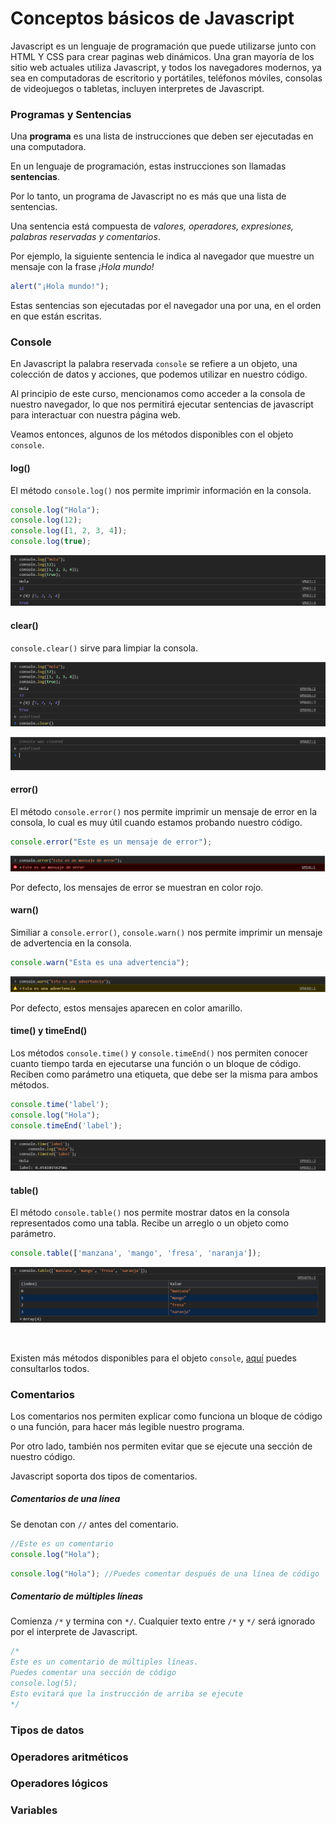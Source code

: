 # Conceptos básicos de Javascript

Javascript es un lenguaje de programación que puede utilizarse junto con HTML Y CSS para crear paginas web dinámicos. Una gran mayoría de los sitio web actuales utiliza Javascript, y todos los navegadores modernos, ya sea en computadoras de escritorio y portátiles, teléfonos móviles, consolas de videojuegos o tabletas, incluyen interpretes de Javascript.

### Programas y Sentencias
Una **programa** es una lista de instrucciones que deben ser ejecutadas en una computadora.

En un lenguaje de programación, estas instrucciones son llamadas **sentencias**.

Por lo tanto, un programa de Javascript no es más que una lista de sentencias.

Una sentencia está compuesta de *valores, operadores, expresiones, palabras reservadas y comentarios*.

Por ejemplo, la siguiente sentencia le indica al navegador que muestre un mensaje con la frase *¡Hola mundo!*

```javascript
alert("¡Hola mundo!");
```

Estas sentencias son ejecutadas por el navegador una por una, en el orden en que están escritas.

### Console
En Javascript la palabra reservada `console` se refiere a un objeto, una colección de datos y acciones, que podemos utilizar en nuestro código.

Al principio de este curso, mencionamos como acceder a la consola de nuestro navegador, lo que nos permitirá ejecutar sentencias de javascript para interactuar con nuestra página web.

Veamos entonces, algunos de los métodos disponibles con el objeto `console`.

#### log()
El método `console.log()` nos permite imprimir información en la consola.

```javascript
console.log("Hola");
console.log(12);
console.log([1, 2, 3, 4]);
console.log(true);
```

<p align="center">
    <img src="./img/js/consoleLog.png">
</p>

#### clear()
`console.clear()` sirve para limpiar la consola.
<p align="center">
    <img src="./img/js/consoleClear.png">
</p>
<p align="center">
    <img src="./img/js/consoleClear2.png">
</p>

#### error()
El método `console.error()` nos permite imprimir un mensaje de error en la consola, lo cual es muy útil cuando estamos probando nuestro código.

```javascript
console.error("Este es un mensaje de error");
```
<p align="center">
    <img src="./img/js/consoleError.png">
</p>

Por defecto, los mensajes de error se muestran en color rojo.

#### warn()

Similiar a `console.error()`, `console.warn()` nos permite imprimir un mensaje de advertencia en la consola.
```javascript
console.warn("Esta es una advertencia");
```
<p align="center">
    <img src="./img/js/consoleWarn.png">
</p>

Por defecto, estos mensajes aparecen en color amarillo.

#### time() y timeEnd()
Los métodos `console.time()` y `console.timeEnd()` nos permiten conocer cuanto tiempo tarda en ejecutarse una función o un bloque de código. Reciben como parámetro una etiqueta, que debe ser la misma para ambos métodos.
```javascript
console.time('label');
console.log("Hola");
console.timeEnd('label');
```
<p align="center">
    <img src="./img/js/consoleTime.png">
</p>

#### table()
El método `console.table()` nos permite mostrar datos en la consola representados como una tabla. Recibe un arreglo o un objeto como parámetro.
```javascript
console.table(['manzana', 'mango', 'fresa', 'naranja']);
```
<p align="center">
    <img src="./img/js/consoleTable.png">
</p>

<br>

Existen más métodos disponibles para el objeto `console`, [aquí](https://developer.mozilla.org/es/docs/Web/API/Console) puedes consultarlos todos.

### Comentarios
Los comentarios nos permiten explicar como funciona un bloque de código o una función, para hacer más legible nuestro programa.

Por otro lado, también nos permiten evitar que se ejecute una sección de nuestro código.

Javascript soporta dos tipos de comentarios.

##### Comentarios de una línea
Se denotan con `//` antes del comentario.
```javascript
//Este es un comentario
console.log("Hola");
```

```javascript
console.log("Hola"); //Puedes comentar después de una línea de código
```

##### Comentario de múltiples líneas
Comienza `/*` y termina con `*/`.
Cualquier texto entre `/*` y `*/` será ignorado por el interprete de Javascript.
```javascript
/*
Este es un comentario de múltiples líneas.
Puedes comentar una sección de código
console.log(5);
Esto evitará que la instrucción de arriba se ejecute
*/
```


### Tipos de datos

### Operadores aritméticos

### Operadores lógicos

### Variables
